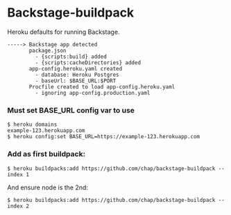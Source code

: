 # Backstage-buildpack

Heroku defaults for running Backstage.

```
-----> Backstage app detected
       package.json
         - {scripts:build} added
         - {scripts:cacheDirectories} added
       app-config.heroku.yaml created
         - database: Heroku Postgres 
         - baseUrl: $BASE_URL:$PORT
       Procfile created to load app-config.heroku.yaml
         - ignoring app-config.production.yaml
```

### Must set BASE_URL config var to use

    $ heroku domains
    example-123.herokuapp.com
    $ heroku config:set BASE_URL=https://example-123.herokuapp.com

### Add as first buildpack:
   
    $ heroku buildpacks:add https://github.com/chap/backstage-buildpack --index 1

And ensure node is the 2nd:

    $ heroku buildpacks:add https://github.com/chap/backstage-buildpack --index 2
